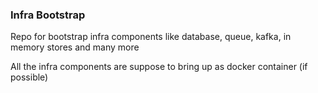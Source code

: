 ### Infra Bootstrap

Repo for bootstrap infra components like database, queue, kafka, in memory stores and many more

All the infra components are suppose to bring up as docker container (if possible)